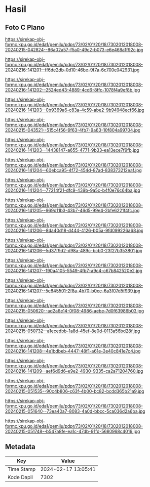 # Hasil

## Foto C Plano

https://sirekap-obj-formc.kpu.go.id/eda1/pemilu/pdpr/73/02/01/20/18/7302012018008-20240215-042824--86a02a57-f5a0-49c2-b073-e6e468a1f92c.jpg

https://sirekap-obj-formc.kpu.go.id/eda1/pemilu/pdpr/73/02/01/20/18/7302012018008-20240216-141201--ff6de2db-0d10-46be-9f7a-6c700e042931.jpg

https://sirekap-obj-formc.kpu.go.id/eda1/pemilu/pdpr/73/02/01/20/18/7302012018008-20240216-141202--2524ed43-4889-4cd6-8ffc-1078f4a9ef8b.jpg

https://sirekap-obj-formc.kpu.go.id/eda1/pemilu/pdpr/73/02/01/20/18/7302012018008-20240216-141203--0b9369a6-c83a-4c59-abe2-9b94948ecf66.jpg

https://sirekap-obj-formc.kpu.go.id/eda1/pemilu/pdpr/73/02/01/20/18/7302012018008-20240215-043521--515c4f56-9f63-4fb7-9a63-10f804a99704.jpg

https://sirekap-obj-formc.kpu.go.id/eda1/pemilu/pdpr/73/02/01/20/18/7302012018008-20240216-141203--14438147-a655-4771-9b33-ea13ece7f9fb.jpg

https://sirekap-obj-formc.kpu.go.id/eda1/pemilu/pdpr/73/02/01/20/18/7302012018008-20240216-141204--60ebca95-4f72-454d-87ad-838373212eaf.jpg

https://sirekap-obj-formc.kpu.go.id/eda1/pemilu/pdpr/73/02/01/20/18/7302012018008-20240216-141204--77214f21-dfc9-439b-9a5c-b4f0e76c64ba.jpg

https://sirekap-obj-formc.kpu.go.id/eda1/pemilu/pdpr/73/02/01/20/18/7302012018008-20240216-141205--969d11b3-43b7-46d5-99e4-2bfe6221f4fc.jpg

https://sirekap-obj-formc.kpu.go.id/eda1/pemilu/pdpr/73/02/01/20/18/7302012018008-20240216-141206--8da40d18-d444-4126-b05a-9fd099226a68.jpg

https://sirekap-obj-formc.kpu.go.id/eda1/pemilu/pdpr/73/02/01/20/18/7302012018008-20240216-141206--5d37f9d2-d98a-489c-bcb0-23f27b353801.jpg

https://sirekap-obj-formc.kpu.go.id/eda1/pemilu/pdpr/73/02/01/20/18/7302012018008-20240216-141207--190a4105-5549-4fb7-a9c4-c67b842520e2.jpg

https://sirekap-obj-formc.kpu.go.id/eda1/pemilu/pdpr/73/02/01/20/18/7302012018008-20240216-141207--5e845501-2f8a-4b70-b0ee-6a3f07d5f939.jpg

https://sirekap-obj-formc.kpu.go.id/eda1/pemilu/pdpr/73/02/01/20/18/7302012018008-20240215-050620--ad2a6e14-0f08-4986-aebe-7d0f63986b03.jpg

https://sirekap-obj-formc.kpu.go.id/eda1/pemilu/pdpr/73/02/01/20/18/7302012018008-20240215-050732--a1ecedbb-1a8d-45ef-8e0d-0113a56bd28f.jpg

https://sirekap-obj-formc.kpu.go.id/eda1/pemilu/pdpr/73/02/01/20/18/7302012018008-20240216-141208--4e1bdbeb-4447-48f1-a61e-3e40c841e7c4.jpg

https://sirekap-obj-formc.kpu.go.id/eda1/pemilu/pdpr/73/02/01/20/18/7302012018008-20240216-141209--aef6d9d6-e9e2-4930-9335-ca2a71204760.jpg

https://sirekap-obj-formc.kpu.go.id/eda1/pemilu/pdpr/73/02/01/20/18/7302012018008-20240215-051535--90c4b806-c63f-4b00-bc82-bcdd365b21a9.jpg

https://sirekap-obj-formc.kpu.go.id/eda1/pemilu/pdpr/73/02/01/20/18/7302012018008-20240215-051640--73ea40a7-8083-4a0d-bbcc-5ca036d2a6ba.jpg

https://sirekap-obj-formc.kpu.go.id/eda1/pemilu/pdpr/73/02/01/20/18/7302012018008-20240215-051748--b547a8fe-ea1c-47db-91fd-5680968c4019.jpg


## Metadata

| Key        | Value               |
| ---------- | ------------------- |
| Time Stamp | 2024-02-17 13:05:41 |
| Kode Dapil | 7302                |




